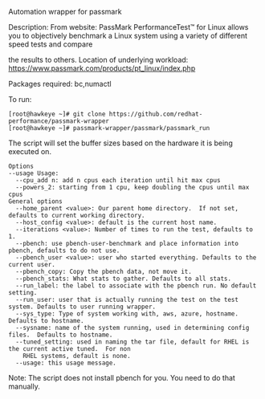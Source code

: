 Automation wrapper for passmark

Description:
         From website:  PassMark PerformanceTest™ for Linux allows you to objectively
         benchmark a Linux system using a variety of different speed tests and compare
         
the results to others.
Location of underlying workload: https://www.passmark.com/products/pt_linux/index.php

Packages required: bc,numactl

To run:
```
[root@hawkeye ~]# git clone https://github.com/redhat-performance/passmark-wrapper
[root@hawkeye ~]# passmark-wrapper/passmark/passmark_run
```

The script will set the buffer sizes based on the hardware it is being executed on.

```
Options
--usage Usage:
  --cpu_add n: add n cpus each iteration until hit max cpus
  --powers_2: starting from 1 cpu, keep doubling the cpus until max cpus
General options
  --home_parent <value>: Our parent home directory.  If not set, defaults to current working directory.
  --host_config <value>: default is the current host name.
  --iterations <value>: Number of times to run the test, defaults to 1.
  --pbench: use pbench-user-benchmark and place information into pbench, defaults to do not use.
  --pbench_user <value>: user who started everything. Defaults to the current user.
  --pbench_copy: Copy the pbench data, not move it.
  --pbench_stats: What stats to gather. Defaults to all stats.
  --run_label: the label to associate with the pbench run. No default setting.
  --run_user: user that is actually running the test on the test system. Defaults to user running wrapper.
  --sys_type: Type of system working with, aws, azure, hostname.  Defaults to hostname.
  --sysname: name of the system running, used in determining config files.  Defaults to hostname.
  --tuned_setting: used in naming the tar file, default for RHEL is the current active tuned.  For non
    RHEL systems, default is none.
  --usage: this usage message.
```

Note: The script does not install pbench for you.  You need to do that manually.
